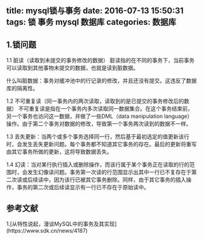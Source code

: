 title: mysql锁与事务
date: 2016-07-13 15:50:31
tags: 锁 事务 mysql 数据库
categories: 数据库
---

<h2>1.锁问题</h2>
1.1 脏读（读取到未提交的事务修改的数据）
脏读指的在不同的事务下，当前事务可以读取到其他事物未提交的数据，也就是读到脏数据。

什么叫脏数据：事务对缓冲池中的行记录的修改，并且还没有提交。这违反了数据库的隔离性。
<!--more-->
1.2 不可重复读（同一事务内的两次读取，读取到的是已提交的事务修改后的数据）
不可重复读是指在一个事务内多次读取同一数据集合。在这个事务结束前，另一个事务也访问这一数据，并做了一些DML（data manipulation language）操作。由于第二个事务对数据的修改，导致第一个事务两次读到的数据不一样。

1.3 丢失更新：当两个或多个事务选择同一行，然后基于最初选定的值更新该行时，会发生丢失更新问题。每个事务都不知道其它事务的存在。最后的更新将重写由其它事务所做的更新，这将导致数据丢失。

1.4 幻读：当对某行执行插入或删除操作，而该行属于某个事务正在读取的行的范围时，会发生幻像读问题。事务第一次读的行范围显示出其中一行已不复存在于第二次读或后续读中，因为该行已被其它事务删除。同样，由于其它事务的插入操作，事务的第二次或后续读显示有一行已不存在于原始读中。
<h2>参考文献</h2>
1.[从特性说起，漫谈MySQL中的事务及其实现](https://www.sdk.cn/news/4187)